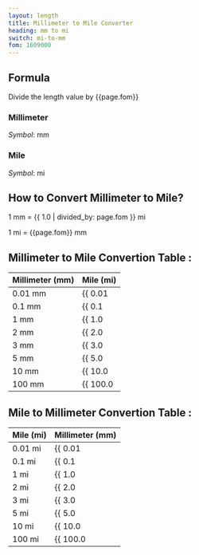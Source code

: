 ```yaml
---
layout: length
title: Millimeter to Mile Converter
heading: mm to mi
switch: mi-to-mm
fom: 1609000
---
```


## Formula
Divide the length value by {{page.fom}}

### Millimeter
*Symbol*: mm

### Mile
*Symbol*: mi

## How to Convert Millimeter to Mile?
1 mm = {{ 1.0 | divided_by: page.fom }} mi

1 mi = {{page.fom}} mm

## Millimeter to Mile Convertion Table :

| Millimeter (mm) | Mile (mi) |
| ---- | ---- |
| 0.01 mm | {{ 0.01 | divided_by: page.fom | round: 12 }} mi |
| 0.1 mm | {{ 0.1 | divided_by: page.fom | round: 12 }} mi |
| 1 mm | {{ 1.0 | divided_by: page.fom | round: 12 }} mi |
| 2 mm | {{ 2.0 | divided_by: page.fom | round: 12 }} mi |
| 3 mm | {{ 3.0 | divided_by: page.fom | round: 12 }} mi |
| 5 mm | {{ 5.0 | divided_by: page.fom | round: 12 }} mi |
| 10 mm | {{ 10.0 | divided_by: page.fom | round: 12 }} mi |
| 100 mm | {{ 100.0 | divided_by: page.fom | round: 12 }} mi |

## Mile to Millimeter Convertion Table :

| Mile (mi) | Millimeter (mm) |
| ---- | ---- |
| 0.01 mi | {{ 0.01 | times: page.fom | round: 12 }} mm |
| 0.1 mi | {{ 0.1 | times: page.fom | round: 12 }} mm |
| 1 mi | {{ 1.0 | times: page.fom | round: 12 }} mm |
| 2 mi | {{ 2.0 | times: page.fom | round: 12 }} mm |
| 3 mi | {{ 3.0 | times: page.fom | round: 12 }} mm |
| 5 mi | {{ 5.0 | times: page.fom | round: 12 }} mm |
| 10 mi | {{ 10.0 | times: page.fom | round: 12 }} mm |
| 100 mi | {{ 100.0 | times: page.fom | round: 12 }} mm |

<script>
selectInput[2].selected = true
selectOutput[9].selected = true
</script>
